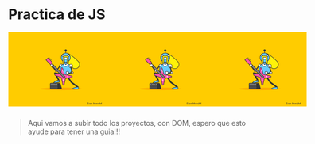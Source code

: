 # Practica de JS

<div style="display: flex; justify-content: space-evenly; margin-bottom: 25px;">
    <img src="img/imagenes.gif" width=200>
    <img src="img/imagenes.gif" width=200>
    <img src="img/imagenes.gif" width=200>

</div>

> Aqui vamos a subir todo los proyectos, con DOM, espero que esto ayude para tener una guia!!!